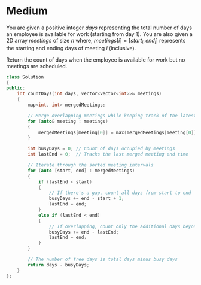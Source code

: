 # Medium

You are given a positive integer $days$ representing the total number of days an employee is available for work (starting from day 1). You are also given a 2D array $meetings$ of size $n$ where, $meetings[i] = [start_i, end_i]$ represents the starting and ending days of meeting $i$ (inclusive).

Return the count of days when the employee is available for work but no meetings are scheduled.

```cpp
class Solution 
{
public:
    int countDays(int days, vector<vector<int>>& meetings) 
    {
        map<int, int> mergedMeetings;

        // Merge overlapping meetings while keeping track of the latest end time for each start time
        for (auto& meeting : meetings) 
        {
            mergedMeetings[meeting[0]] = max(mergedMeetings[meeting[0]], meeting[1]);
        }

        int busyDays = 0; // Count of days occupied by meetings
        int lastEnd = 0;  // Tracks the last merged meeting end time

        // Iterate through the sorted meeting intervals
        for (auto [start, end] : mergedMeetings) 
        {
            if (lastEnd < start) 
            {
                // If there's a gap, count all days from start to end
                busyDays += end - start + 1;
                lastEnd = end;
            } 
            else if (lastEnd < end) 
            {
                // If overlapping, count only the additional days beyond lastEnd
                busyDays += end - lastEnd;
                lastEnd = end;
            }
        }

        // The number of free days is total days minus busy days
        return days - busyDays;
    }
};
```
